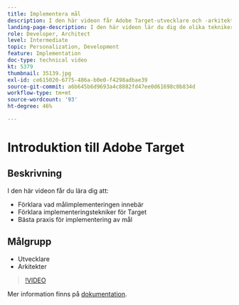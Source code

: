 ```yaml
---
title: Implementera mål
description: I den här videon får Adobe Target-utvecklare och -arkitekter en genomgång av att implementera Adobe Target. I den här videon lär du dig de olika teknikerna för att implementera Target och använder bästa praxis för att implementera Taget.
landing-page-description: I den här videon lär du dig de olika teknikerna för att implementera Target och använder bästa praxis för att implementera Taget.
role: Developer, Architect
level: Intermediate
topic: Personalization, Development
feature: Implementation
doc-type: technical video
kt: 5379
thumbnail: 35139.jpg
exl-id: ce615020-6775-486a-b0e0-f4298adbae39
source-git-commit: a6b645b6d9693a4c8882fd47ee0d61698c0b834d
workflow-type: tm+mt
source-wordcount: '93'
ht-degree: 46%

---
```


# Introduktion till Adobe Target

## Beskrivning

I den här videon får du lära dig att:

* Förklara vad målimplementeringen innebär
* Förklara implementeringstekniker för Target
* Bästa praxis för implementering av mål

## Målgrupp

* Utvecklare
* Arkitekter

>[!VIDEO](https://video.tv.adobe.com/v/35139/?quality=12)

Mer information finns på [dokumentation](https://experienceleague.adobe.com/docs/target/using/implement-target/implementing-target.html?lang=en).
